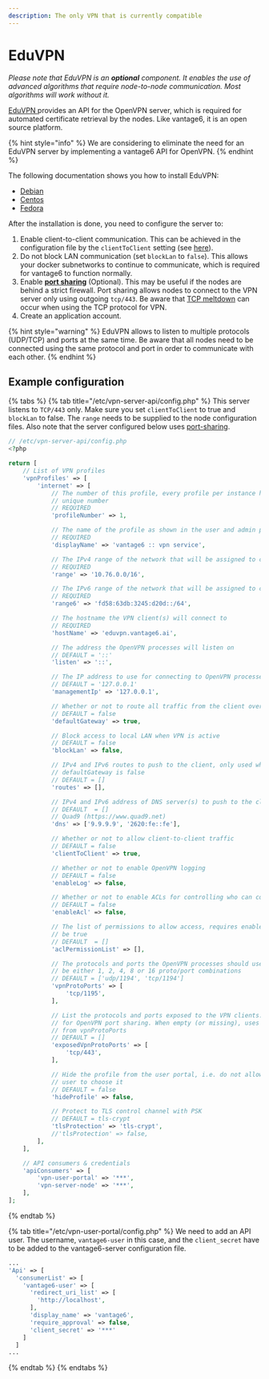 ```yaml
---
description: The only VPN that is currently compatible
---
```


# EduVPN

_Please note that EduVPN is an **optional** component. It enables the use of advanced algorithms that require node-to-node communication. Most algorithms will work without it._

[EduVPN ](https://www.eduvpn.org/)provides an API for the OpenVPN server, which is required for automated certificate retrieval by the nodes. Like vantage6, it is an open source platform.&#x20;

{% hint style="info" %}
We are considering to eliminate the need for an EduVPN server by implementing a vantage6 API for OpenVPN.
{% endhint %}

The following documentation shows you how to install EduVPN:

* [Debian](https://github.com/eduvpn/documentation/blob/v2/DEPLOY\_DEBIAN.md)
* [Centos](https://github.com/eduvpn/documentation/blob/v2/DEPLOY\_CENTOS.md)
* [Fedora](https://github.com/eduvpn/documentation/blob/v2/DEPLOY\_FEDORA.md)

After the installation is done, you need to configure the server to:

1. Enable client-to-client communication. This can be achieved in the configuration file by the `clientToClient` setting (see [here](https://github.com/eduvpn/documentation/blob/v2/PROFILE\_CONFIG.md)).
2. Do not block LAN communication (set `blockLan` to `false`). This allows your docker subnetworks to continue to communicate, which is required for vantage6 to function normally.
3. Enable [**port sharing**](https://github.com/eduvpn/documentation/blob/v2/PORT\_SHARING.md) (Optional). This may be useful if the nodes are behind a strict firewall. Port sharing allows nodes to connect to the VPN server only using outgoing `tcp/443`. Be aware that [TCP meltdown](https://openvpn.net/faq/what-is-tcp-meltdown/) can occur when using the TCP protocol for VPN.
4. Create an application account.

{% hint style="warning" %}
EduVPN allows to listen to multiple protocols (UDP/TCP) and ports at the same time. Be aware that all nodes need to be connected using the same protocol and port in order to communicate with each other.&#x20;
{% endhint %}

## Example configuration

{% tabs %}
{% tab title="/etc/vpn-server-api/config.php" %}
This server listens to `TCP/443` only. Make sure you set `clientToClient` to true and `blockLan` to false. The `range` needs to be supplied to the node configuration files. Also note that the server configured below uses [port-sharing](https://github.com/eduvpn/documentation/blob/v2/PORT\_SHARING.md).

```php
// /etc/vpn-server-api/config.php
<?php

return [
    // List of VPN profiles
    'vpnProfiles' => [
        'internet' => [
            // The number of this profile, every profile per instance has a
            // unique number
            // REQUIRED
            'profileNumber' => 1,

            // The name of the profile as shown in the user and admin portals
            // REQUIRED
            'displayName' => 'vantage6 :: vpn service',

            // The IPv4 range of the network that will be assigned to clients
            // REQUIRED
            'range' => '10.76.0.0/16',

            // The IPv6 range of the network that will be assigned to clients
            // REQUIRED
            'range6' => 'fd58:63db:3245:d20d::/64',

            // The hostname the VPN client(s) will connect to
            // REQUIRED
            'hostName' => 'eduvpn.vantage6.ai',

            // The address the OpenVPN processes will listen on
            // DEFAULT = '::'
            'listen' => '::',

            // The IP address to use for connecting to OpenVPN processes
            // DEFAULT = '127.0.0.1'
            'managementIp' => '127.0.0.1',

            // Whether or not to route all traffic from the client over the VPN
            // DEFAULT = false
            'defaultGateway' => true,

            // Block access to local LAN when VPN is active
            // DEFAULT = false
            'blockLan' => false,

            // IPv4 and IPv6 routes to push to the client, only used when
            // defaultGateway is false
            // DEFAULT = []
            'routes' => [],

            // IPv4 and IPv6 address of DNS server(s) to push to the client
            // DEFAULT  = []
            // Quad9 (https://www.quad9.net)
            'dns' => ['9.9.9.9', '2620:fe::fe'],

            // Whether or not to allow client-to-client traffic
            // DEFAULT = false
            'clientToClient' => true,

            // Whether or not to enable OpenVPN logging
            // DEFAULT = false
            'enableLog' => false,

            // Whether or not to enable ACLs for controlling who can connect
            // DEFAULT = false
            'enableAcl' => false,

            // The list of permissions to allow access, requires enableAcl to
            // be true
            // DEFAULT  = []
            'aclPermissionList' => [],

            // The protocols and ports the OpenVPN processes should use, MUST
            // be either 1, 2, 4, 8 or 16 proto/port combinations
            // DEFAULT = ['udp/1194', 'tcp/1194']
            'vpnProtoPorts' => [
                'tcp/1195',
            ],

            // List the protocols and ports exposed to the VPN clients. Useful
            // for OpenVPN port sharing. When empty (or missing), uses list
            // from vpnProtoPorts
            // DEFAULT = []
            'exposedVpnProtoPorts' => [
                'tcp/443',
            ],

            // Hide the profile from the user portal, i.e. do not allow the
            // user to choose it
            // DEFAULT = false
            'hideProfile' => false,

            // Protect to TLS control channel with PSK
            // DEFAULT = tls-crypt
            'tlsProtection' => 'tls-crypt',
            //'tlsProtection' => false,
        ],
    ],

    // API consumers & credentials
    'apiConsumers' => [
        'vpn-user-portal' => '***',
        'vpn-server-node' => '***',
    ],
];
```
{% endtab %}

{% tab title="/etc/vpn-user-portal/config.php" %}
We need to add an API user. The username, `vantage6-user` in this case, and the `client_secret` have to be added to the vantage6-server configuration file.

```php
...
'Api' => [
  'consumerList' => [
    'vantage6-user' => [
      'redirect_uri_list' => [
        'http://localhost',
      ],
      'display_name' => 'vantage6',
      'require_approval' => false,
      'client_secret' => '***'
    ]
  ]
...
```
{% endtab %}
{% endtabs %}
